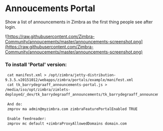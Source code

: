 # Annoucements Portal
Show a list of announcements in Zimbra as the first thing people see after login.

![https://raw.githubusercontent.com/Zimbra-Community/annoucements/master/announcements-screenshot.png](https://raw.githubusercontent.com/Zimbra-Community/annoucements/master/announcements-screenshot.png)

### To install 'Portal' version:

     cat manifest.xml > /opt/zimbra/jetty-distribution-9.3.5.v20151012/webapps/zimbra/portals/example/manifest.xml
     cat tk_barrydegraaff_announcements-portal.js > /media/iso/opt/zimbra/zimlets-deployed/_dev/tk_barrydegraaff_announcements/tk_barrydegraaff_announcements.js

     And do:
     zmprov ma admin@myzimbra.com zimbraFeaturePortalEnabled TRUE

     Enable feedreader:
     zmprov mc default +zimbraProxyAllowedDomains domain.com

 
